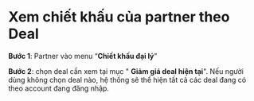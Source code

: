 # Xem chiết khấu của partner theo Deal

**Bước 1**: Partner vào menu “**Chiết khấu đại lý**” 

**Bước 2**: chọn deal cần xem tại mục " **Giảm giá deal hiện tại**". Nếu người dùng không chọn deal nào, hệ thống sẽ thể hiện tất cả các deal đang có theo account đang đăng nhập.

